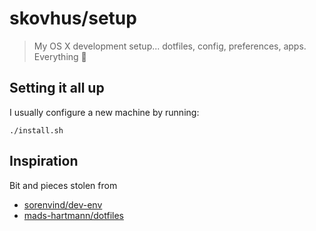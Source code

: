 # skovhus/setup

> My OS X development setup... dotfiles, config, preferences, apps. Everything 🐙


## Setting it all up

I usually configure a new machine by running:

    ./install.sh



## Inspiration

Bit and pieces stolen from
- [sorenvind/dev-env](https://github.com/sorenvind/dev-env)
- [mads-hartmann/dotfiles](https://github.com/mads-hartmann/dotfiles)
